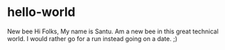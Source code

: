 # hello-world
New bee
Hi Folks,
My name is Santu. Am a new bee in this great technical world. I would rather go for a run instead going on a date.  ;) 
